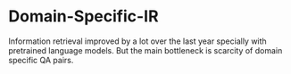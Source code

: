 # Domain-Specific-IR
Information retrieval improved by a lot over the last year specially with pretrained language models.  But the main bottleneck is scarcity of domain specific QA pairs.
